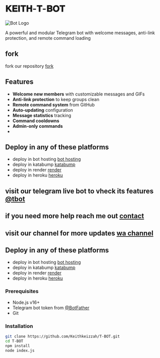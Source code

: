 # 𝐊𝐄𝐈𝐓𝐇-𝐓-𝐁𝐎𝐓

![Bot Logo](https://files.catbox.moe/c2v26s.jpg)

A powerful and modular Telegram bot with welcome messages, anti-link protection, and remote command loading 
## fork
fork our repository [fork](https://github.com/Keithkeizzah/T-BOT/fork)


##  Features

- **Welcome new members** with customizable messages and GIFs
- **Anti-link protection** to keep groups clean
- **Remote command system** from GitHub
- **Auto-updating** configuration
- **Message statistics** tracking
- **Command cooldowns**
- **Admin-only commands**
- 

## Deploy in any of these platforms 
- deploy in bot hosting  [bot hosting](https://bot-hosting.net/)
- deploy in katabump  [katabump](https://katabump.com/)
- deploy in render  [render](https://render.com/)
- deploy in heroku [heroku](https://dashboard.heroku.com/new?template=https://github.com/Keithkeizzah/T-BOT)


## visit our telegram live bot to vheck its features [@tbot](https://t.me/@ALPHA_MD_bot)

## if you need more help reach me out [contact](https://keith-site.vercel.app/contact)
## visit our channel for more updates [wa channel](https://whatsapp.com/channel/0029VbAUcnhIN9isEERo212z)

## Deploy in any of these platforms 
- deploy in bot hosting  [bot hosting](https://bot-hosting.net/)
- deploy in katabump  [katabump](https://katabump.com/)
- deploy in render  [render](https://render.com/)
- deploy in heroku [heroku](https://dashboard.heroku.com/new?template=https://github.com/Keithkeizzah/T-BOT)





### Prerequisites
- Node.js v16+
- Telegram bot token from [@BotFather](https://t.me/BotFather)
- Git

### Installation
```bash
git clone https://github.com/Keithkeizzah/T-BOT.git
cd T-BOT
npm install
node index.js
